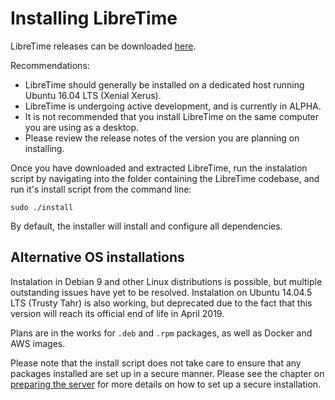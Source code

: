 # Installing LibreTime

LibreTime releases can be downloaded [here](https://github.com/LibreTime/libretime/releases).

Recommendations:
- LibreTime should generally be installed on a dedicated host running Ubuntu 16.04 LTS (Xenial Xerus). 
- LibreTime is undergoing active development, and is currently in ALPHA. 
- It is not recommended that you install LibreTime on the same computer you are using as a desktop. 
- Please review the release notes of the version you are planning on installing.

Once you have downloaded and extracted LibreTime, run the instalation script by navigating into the folder containing the LibreTime codebase, and run it's install script from the command line:

```
sudo ./install
```

By default, the installer will install and configure all dependencies.

## Alternative OS installations
Instalation in Debian 9 and other Linux distributions is possible, but multiple outstanding issues have yet to be resolved. Instalation on Ubuntu 14.04.5 LTS (Trusty Tahr) is also working, but deprecated due to the fact that this version will reach its official end of life in April 2019.

Plans are in the works for `.deb` and `.rpm` packages, as well as Docker and AWS images.

Please note that the install script does not take care to ensure that any
packages installed are set up in a secure manner. Please see the chapter on
[preparing the server](manual/preparing-the-server/) for more details on
how to set up a secure installation.

